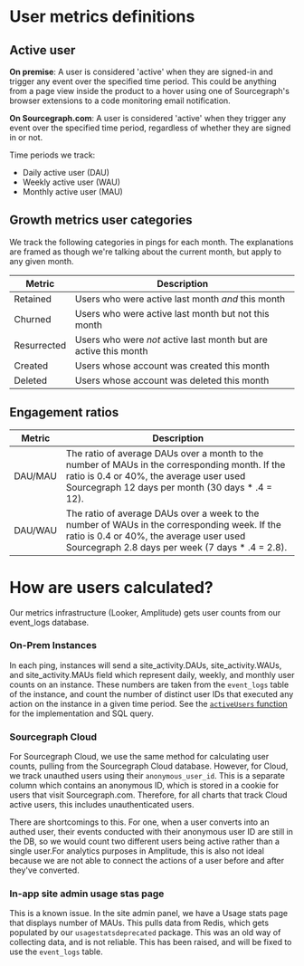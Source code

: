 # User metrics definitions

## Active user

**On premise**: A user is considered 'active' when they are signed-in and trigger any event over the specified time period. This could be anything from a page view inside the product to a hover using one of Sourcegraph's browser extensions to a code monitoring email notification.

**On Sourcegraph.com**: A user is considered 'active' when they trigger any event over the specified time period, regardless of whether they are signed in or not.

Time periods we track:

- Daily active user (DAU)
- Weekly active user (WAU)
- Monthly active user (MAU)

## Growth metrics user categories

We track the following categories in pings for each month. The explanations are framed as though we're talking about the current month, but apply to any given month.

| Metric      | Description                                                      |
|-------------|------------------------------------------------------------------|
| Retained    | Users who were active last month *and* this month                |
| Churned     | Users who were active last month but not this month              |
| Resurrected | Users who were *not* active last month but are active this month |
| Created     | Users whose account was created this month                       |
| Deleted     | Users whose account was deleted this month                       |

## Engagement ratios

| Metric  | Description                                                                                                                                                                                   |
|---------|-----------------------------------------------------------------------------------------------------------------------------------------------------------------------------------------------|
| DAU/MAU | The ratio of average DAUs over a month to the number of MAUs in the corresponding month. If the ratio is 0.4 or 40%, the average user used Sourcegraph 12 days per month (30 days * .4 = 12). |
| DAU/WAU | The ratio of average DAUs over a week to the number of WAUs in the corresponding week. If the ratio is 0.4 or 40%, the average user used Sourcegraph 2.8 days per week (7 days * .4 = 2.8).   |

# How are users calculated?


Our metrics infrastructure (Looker, Amplitude) gets user counts from our event_logs database.

### On-Prem Instances
In each ping, instances will send a site_activity.DAUs, site_activity.WAUs, and site_activity.MAUs field which represent daily, weekly, and monthly user counts on an instance. These numbers are taken from the `event_logs` table of the instance, and count the number of distinct user IDs that executed any action on the instance in a given time period. See the [`activeUsers` function](https://sourcegraph.com/search?q=context:global+repo:%5Egithub%5C.com/sourcegraph/sourcegraph%24%407eeeb9b+func+activeUsers&patternType=literal) for the implementation and SQL query.

### Sourcegraph Cloud

For Sourcegraph Cloud, we use the same method for calculating user counts, pulling from the Sourcegraph Cloud database. However, for Cloud, we track unauthed users using their `anonymous_user_id`. This is a separate column which contains an anonymous ID, which is stored in a cookie for users that visit Sourcegraph.com. Therefore, for all charts that track Cloud active users, this includes unauthenticated users. 

There are shortcomings to this. For one, when a user converts into an authed user, their events conducted with their anonymous user ID are still in the DB, so we would count two different users being active rather than a single user.For analytics purposes in Amplitude, this is also not ideal because we are not able to connect the actions of a user before and after they've converted.

### In-app site admin usage stas page

This is a known issue. In the site admin panel, we have a Usage stats page that displays number of MAUs. This pulls data from Redis, which gets populated by our `usagestatsdeprecated` package. This was an old way of collecting data, and is not reliable. This has been raised, and will be fixed to use the `event_logs` table. 

